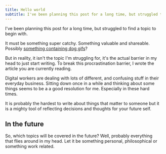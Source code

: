 ```yaml
---
title: Hello world
subtitle: I've been planning this post for a long time, but struggled to find a topic to begin with.
---
```


I've been planning this post for a long time, but struggled to find a topic to begin with. 

It must be something super catchy. Something valuable and shareable. Possibly [something containing dog gifs](http://gph.is/179uvJa)?

But in reality, it isn't the topic I'm struggling for, it's the actual barrier in my head to just start writing. To break this procrastination barrier, I wrote the article you are currently reading.

Digital workers are dealing with lots of different, and confusing stuff in their everyday business. Sitting down once in a while and thinking about some things seems to be a a good resolution for me. Especially in these hard times.

It is probably the hardest to write about things that matter to someone but it is a mighty tool of reflecting decisions and thoughts for your future self.

## In the future

So, which topics will be covered in the future? Well, probably everything that flies around in my head. Let it be something personal, philosophical or something work related.